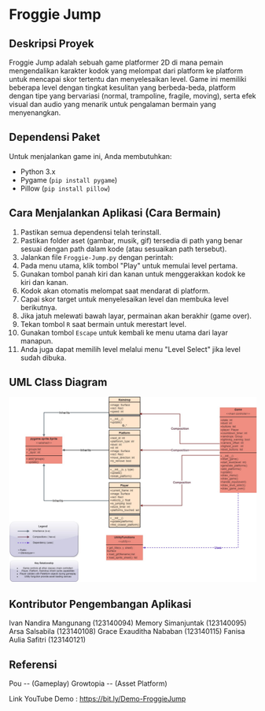 # Froggie Jump

## Deskripsi Proyek
Froggie Jump adalah sebuah game platformer 2D di mana pemain mengendalikan karakter kodok yang melompat dari platform ke platform untuk mencapai skor tertentu dan menyelesaikan level. Game ini memiliki beberapa level dengan tingkat kesulitan yang berbeda-beda, platform dengan tipe yang bervariasi (normal, trampoline, fragile, moving), serta efek visual dan audio yang menarik untuk pengalaman bermain yang menyenangkan.

## Dependensi Paket
Untuk menjalankan game ini, Anda membutuhkan:
- Python 3.x
- Pygame (`pip install pygame`)
- Pillow (`pip install pillow`)

## Cara Menjalankan Aplikasi (Cara Bermain)
1. Pastikan semua dependensi telah terinstall.
2. Pastikan folder aset (gambar, musik, gif) tersedia di path yang benar sesuai dengan path dalam kode (atau sesuaikan path tersebut).
3. Jalankan file `Froggie-Jump.py` dengan perintah:
4. Pada menu utama, klik tombol "Play" untuk memulai level pertama.
5. Gunakan tombol panah kiri dan kanan untuk menggerakkan kodok ke kiri dan kanan.
6. Kodok akan otomatis melompat saat mendarat di platform.
7. Capai skor target untuk menyelesaikan level dan membuka level berikutnya.
8. Jika jatuh melewati bawah layar, permainan akan berakhir (game over).
9. Tekan tombol `R` saat bermain untuk merestart level.
10. Gunakan tombol `Escape` untuk kembali ke menu utama dari layar manapun.
11. Anda juga dapat memilih level melalui menu "Level Select" jika level sudah dibuka.

## UML Class Diagram
![UML Class Diagram](UMLFroggieJump.jpeg)

## Kontributor Pengembangan Aplikasi
Ivan Nandira Mangunang (123140094)
Memory Simanjuntak (123140095)
Arsa Salsabila (123140108)
Grace Exauditha Nababan (123140115)
Fanisa Aulia Safitri (123140121)

## Referensi
Pou -- (Gameplay)
Growtopia -- (Asset Platform)

Link YouTube Demo : https://bit.ly/Demo-FroggieJump
